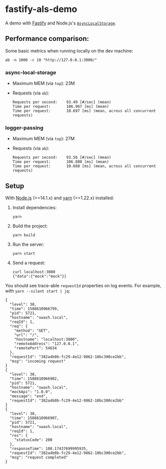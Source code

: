 # fastify-als-demo

A demo with [Fastify](https://www.fastify.io) and Node.js's
[`AsyncLocalStorage`](https://nodejs.org/api/async_hooks.html#async_hooks_class_asynclocalstorage).

## Performance comparison:

Some basic metrics when running locally on the dev machine:

```shell
ab -n 1000 -c 10 "http://127.0.0.1:3000/"
```

### async-local-storage

* Maximum MEM (via `top`): 23M
* Requests (via `ab`):

    ```
    Requests per second:    93.49 [#/sec] (mean)
    Time per request:       106.967 [ms] (mean)
    Time per request:       10.697 [ms] (mean, across all concurrent requests)
    ```

### logger-passing

* Maximum MEM (via `top`): 27M
* Requests (via `ab`):

    ```
    Requests per second:    93.56 [#/sec] (mean)
    Time per request:       106.880 [ms] (mean)
    Time per request:       10.688 [ms] (mean, across all concurrent requests)
    ```

## Setup

With [Node.js](https://nodejs.org/en/) (>=14.1.x) and
[yarn](https://yarnpkg.com) (>=1.22.x) installed:

1. Install dependencies:

    ```shell
    yarn
    ```
2. Build the project:

    ```shell
    yarn build
    ```
3. Run the server:

    ```shell
    yarn start
    ```
4. Send a request:

    ```shell
    curl localhost:3000
    {"data":{"mock":"mock"}}
    ```

You should see trace-able `requestId` properties on log events. For example,
with `yarn --silent start | jq`:

```shell
{
  "level": 30,
  "time": 1588610966799,
  "pid": 5721,
  "hostname": "swash.local",
  "reqId": 1,
  "req": {
    "method": "GET",
    "url": "/",
    "hostname": "localhost:3000",
    "remoteAddress": "127.0.0.1",
    "remotePort": 54634
  },
  "requestId": "382a4b0b-fc29-4e12-9862-10bc300ce2bb",
  "msg": "incoming request"
}
{
  "level": 30,
  "time": 1588610966902,
  "pid": 5721,
  "hostname": "swash.local",
  "mockApi": "1.0.0",
  "message": "end",
  "requestId": "382a4b0b-fc29-4e12-9862-10bc300ce2bb"
}
{
  "level": 30,
  "time": 1588610966907,
  "pid": 5721,
  "hostname": "swash.local",
  "reqId": 1,
  "res": {
    "statusCode": 200
  },
  "responseTime": 108.17437699995935,
  "requestId": "382a4b0b-fc29-4e12-9862-10bc300ce2bb",
  "msg": "request completed"
}
```
